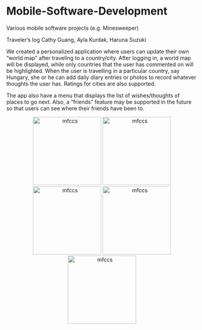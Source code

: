 # Mobile-Software-Development
Various mobile software projects (e.g. Minesweeper) 

Traveler’s log
Cathy Guang, Ayla Kurdak, Haruna Suzuki

We created a personalized application where users can update their own “world map” after traveling to a country/city. After logging in, a world map will be displayed, while only countries that the user has commented on will be highlighted. When the user is travelling in a particular country, say Hungary, she or he can add daily diary entries or photos to record whatever thoughts the user has. Ratings for cities are also supported. 

The app also have a menu that displays the list of wishes/thoughts of places to go next. Also, a “friends” feature may be supported in the future so that users can see where their friends have been to. 

<p align="center">
    <img width="180" alt="mfccs" src="https://user-images.githubusercontent.com/71342754/147889988-dc81703a-8a60-45da-9b77-16556f3b1eba.png">
    <img width="180" alt="mfccs" src="https://user-images.githubusercontent.com/71342754/147889996-6eb6e8b5-f35c-4337-9465-f262b7728ee9.png">
    <img width="180" alt="mfccs" src="https://user-images.githubusercontent.com/71342754/147890000-8ff30a39-dcc0-4ad4-95ad-ae01bb82289a.png">
    <img width="180" alt="mfccs" src="https://user-images.githubusercontent.com/71342754/147890002-ef178a24-562b-4964-b88f-634cb810454c.png">
    <img width="180" alt="mfccs" src="https://user-images.githubusercontent.com/71342754/147890005-0a8d8cbd-3b72-43c6-9756-cbc8ba07c1a3.png">
</p>
